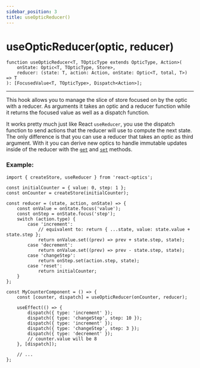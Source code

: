 ```yaml
---
sidebar_position: 3
title: useOpticReducer()
---
```


# useOpticReducer(optic, reducer)

```tsx
function useOpticReducer<T, TOpticType extends OpticType, Action>(
    onState: Optic<T, TOpticType, Store>,
    reducer: (state: T, action: Action, onState: Optic<T, total, T>) => T
): [FocusedValue<T, TOpticType>, Dispatch<Action>];
```

---

This hook allows you to manage the slice of store focused on by the optic with a reducer.
As arguments it takes an optic and a reducer function while it returns the focused value as well as a dispatch function.

It works pretty much just like React `useReducer`, you use the dispatch function to send actions that the reducer will use to compute the next state.  
The only difference is that you can use a reducer that takes an optic as third argument. With it you can derive new optics to handle immutable updates inside of the reducer with the [`get`](<../methods/get()>) and [`set`](<../methods/set()>) methods.

### Example:

```tsx
import { createStore, useReducer } from 'react-optics';

const initialCounter = { value: 0, step: 1 };
const onCounter = createStore(initialCounter);

const reducer = (state, action, onState) => {
    const onValue = onState.focus('value');
    const onStep = onState.focus('step');
    switch (action.type) {
        case 'increment':
            // equivalent to: return { ...state, value: state.value + state.step };
            return onValue.set((prev) => prev + state.step, state);
        case 'decrement':
            return onValue.set((prev) => prev - state.step, state);
        case 'changeStep':
            return onStep.set(action.step, state);
        case 'reset':
            return initialCounter;
    }
};

const MyCounterComponent = () => {
    const [counter, dispatch] = useOpticReducer(onCounter, reducer);

    useEffect(() => {
        dispatch({ type: 'increment' });
        dispatch({ type: 'changeStep', step: 10 });
        dispatch({ type: 'increment' });
        dispatch({ type: 'changeStep', step: 3 });
        dispatch({ type: 'decrement' });
        // counter.value will be 8
    }, [dispatch]);

    // ...
};
```
